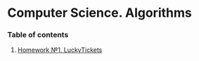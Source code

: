 # Computer Science. Algorithms  


### Table of contents

1. [Homework №1. LuckyTickets](./lucky-tickets_1/README.MD)